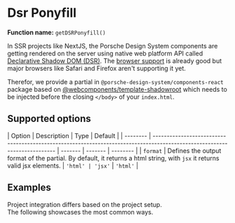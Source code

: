 # Dsr Ponyfill

**Function name:** `getDSRPonyfill()`

In SSR projects like NextJS, the Porsche Design System components are getting rendered on the server using native web
platform API called [Declarative Shadow DOM (DSR)](https://web.dev/declarative-shadow-dom/). The
[browser support](https://caniuse.com/?search=declarative%20shadow%20dom) is already good but major browsers like Safari
and Firefox aren't supporting it yet.

Therefor, we provide a partial in `@porsche-design-system/components-react` package based on
[@webcomponents/template-shadowroot](https://www.npmjs.com/package/@webcomponents/template-shadowroot) which needs to be
injected before the closing `</body>` of your `index.html`.

## Supported options

| Option   | Description                                                                                                               | Type    | Default |
| -------- | ------------------------------------------------------------------------------------------------------------------------- | ------- | ------- | -------- |
| `format` | Defines the output format of the partial. By default, it returns a html string, with `jsx` it returns valid jsx elements. | `'html' | 'jsx'`  | `'html'` |

## Examples

Project integration differs based on the project setup.  
The following showcases the most common ways.

<PartialDocs name="getDSRPonyfill" :params="params" location="body"></PartialDocs>

<script lang="ts">
import Vue from 'vue';
import Component from 'vue-class-component';

@Component
export default class Code extends Vue {
  public params = [
    {
      value: ""
    },
    {
      value: "{ format: 'jsx' }",
      comment: 'Use JSX element for e.g. NextJS'
    },
  ];
}
</script>
